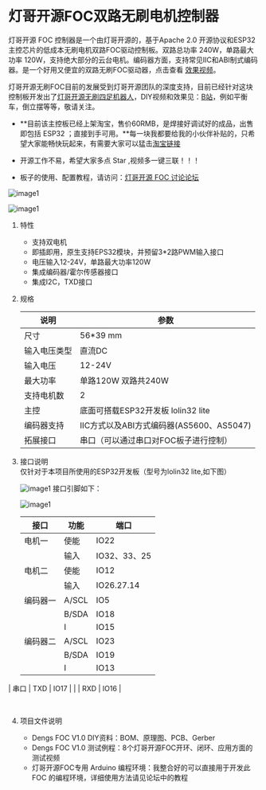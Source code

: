 

# 灯哥开源FOC双路无刷电机控制器



  灯哥开源 FOC 控制器是一个由灯哥开源的，基于Apache 2.0 开源协议和ESP32主控芯片的低成本无刷电机双路FOC驱动控制板。双路总功率 240W，单路最大功率 120W，支持绝大部分的云台电机。编码器方面，支持常见IIC和ABI制式编码器。是一个好用又便宜的双路无刷FOC驱动器，点击查看 [效果视频](https://www.bilibili.com/video/BV1Hz4y127FL/)。

  灯哥开源无刷FOC目前的发展受到灯哥开源团队的深度支持，目前已经针对这块控制板开发出了[灯哥开源无刷四足机器人](https://github.com/ToanTech/py-apple-bldc-quadruped-robot)，DIY视频和效果见：[B站](https://www.bilibili.com/video/BV1kV411i76z/)，例如平衡车，倒立摆等等，敬请关注。

* **目前该主控板已经上架淘宝，售价60RMB，是焊接好调试好的成品，出售即包括 ESP32 ；直接到手可用。**每一块我都要给我的小伙伴补贴的，只希望大家能畅快玩起来，有需要大家可以猛击[淘宝链接](https://item.taobao.com/item.htm?spm=a230r.1.14.9.34c9688aRXg2O6&id=638363654504&ns=1&abbucket=20#detail)

* 开源工作不易，希望大家多点 Star ,视频多一键三联！！！
* 板子的使用、配置教程，请访问：[灯哥开源 FOC 讨论论坛](http://leggedrobot.cn/forum.php?mod=forumdisplay&fid=52)

![image1](https://github.com/ToanTech/Deng-s-foc-controller/blob/main/pic/PAFOC_front.jpg)

![image1](https://github.com/ToanTech/Deng-s-foc-controller/blob/main/pic/PAFOC_back.jpg)

1. 特性

   * 支持双电机
   * 即插即用，原生支持EPS32模块，并预留3*2路PWM输入接口
   * 电压输入12-24V，单路最大功率120W
   * 集成编码器/霍尔传感器接口
   * 集成I2C，TXD接口

2. 规格

   | 说明         | 参数                                     |
   | ------------ | ---------------------------------------- |
   | 尺寸         | 56*39 mm                                 |
   | 输入电压类型 | 直流DC                                   |
   | 输入电压     | 12-24V                                   |
   | 最大功率     | 单路120W 双路共240W                      |
   | 支持电机数   | 2                                        |
   | 主控         | 底面可搭载ESP32开发板 lolin32 lite       |
   | 编码器支持   | IIC方式以及ABI方式编码器(AS5600、AS5047) |
   | 拓展接口     | 串口（可以通过串口对FOC板子进行控制）    |
   
3. 接口说明  
   仅针对于本项目所使用的ESP32开发板（型号为lolin32 lite,如下图）
   
   ![image1](https://github.com/ToanTech/Deng-s-foc-controller/blob/main/pic/lolin32_lite.jpg)
   接口引脚如下：

   ![image1](https://github.com/ToanTech/Deng-s-foc-controller/blob/main/pic/pafoc_interface.jpg)
   
   | 接口     | 功能  | 端口         |
   | -------- | ----- | ------------ |
   | 电机一   | 使能  | IO22         |
   |          | 输入  | IO32、33、25 |
   | 电机二   | 使能  | IO12         |
   |          | 输入  | IO26.27.14   |
   | 编码器一 | A/SCL | IO5          |
   |          | B/SDA | IO18         |
   |          | I     | IO15         |
   | 编码器二 | A/SCL | IO23         |
   |          | B/SDA | IO19         |
   |          | I     | IO13         |
| 串口     | TXD   | IO17         |
   |          | RXD   | IO16         |

   ​         
   
4. 项目文件说明

   * Dengs FOC V1.0 DIY资料：BOM、原理图、PCB、Gerber
   * Dengs FOC V1.0 测试例程：8个灯哥开源FOC开环、闭环、应用方面的测试视频
   * 灯哥开源FOC专用 Arduino 编程环境：我整合好的可以直接用于开发此 FOC 的编程环境，详细使用方法请见论坛中的教程